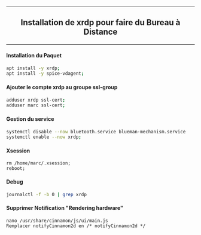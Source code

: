 ---------------------------------------------------------------------------------------------------------------------------------------------------------------------------------------------------
## <p align='center'> Installation de xrdp pour faire du Bureau à Distance </p>

---------------------------------------------------------------------------------------------------------------------------------------------------------------------------------------------------
#### Installation du Paquet
```bash
apt install -y xrdp;
apt install -y spice-vdagent;
```

#### Ajouter le compte xrdp au groupe ssl-group
```bash
adduser xrdp ssl-cert;
adduser marc ssl-cert;
```

#### Gestion du service
```bash
systemctl disable --now bluetooth.service blueman-mechanism.service
systemctl enable --now xrdp;
```

#### Xsession
```
rm /home/marc/.xsession;
reboot;
```

#### Debug
```bash
journalctl -f -b 0 | grep xrdp
```


#### Supprimer Notification "Rendering hardware"
```
nano /usr/share/cinnamon/js/ui/main.js
Remplacer notifyCinnamon2d en /* notifyCinnamon2d */
```
